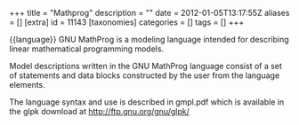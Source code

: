 +++
title = "Mathprog"
description = ""
date = 2012-01-05T13:17:55Z
aliases = []
[extra]
id = 11143
[taxonomies]
categories = []
tags = []
+++

{{language}}
GNU MathProg is a modeling language intended for describing linear mathematical programming models.

Model descriptions written in the GNU MathProg language consist of a set of
statements and data blocks constructed by the user from the language elements.

The language syntax and use is described in gmpl.pdf which is available in the
glpk download at http://ftp.gnu.org/gnu/glpk/
